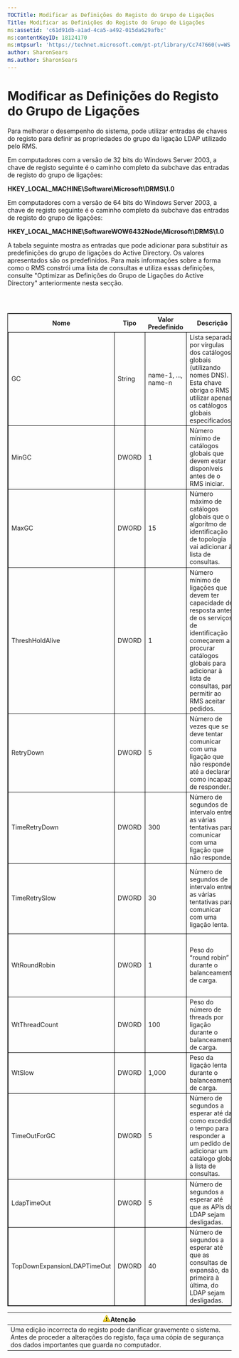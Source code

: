```yaml
---
TOCTitle: Modificar as Definições do Registo do Grupo de Ligações
Title: Modificar as Definições do Registo do Grupo de Ligações
ms:assetid: 'c61d91db-a1ad-4ca5-a492-015da629afbc'
ms:contentKeyID: 18124170
ms:mtpsurl: 'https://technet.microsoft.com/pt-pt/library/Cc747660(v=WS.10)'
author: SharonSears
ms.author: SharonSears
---
```


Modificar as Definições do Registo do Grupo de Ligações
=======================================================

Para melhorar o desempenho do sistema, pode utilizar entradas de chaves do registo para definir as propriedades do grupo da ligação LDAP utilizado pelo RMS.

Em computadores com a versão de 32 bits do Windows Server 2003, a chave de registo seguinte é o caminho completo da subchave das entradas de registo do grupo de ligações:

**HKEY\_LOCAL\_MACHINE\\Software\\Microsoft\\DRMS\\1.0**

Em computadores com a versão de 64 bits do Windows Server 2003, a chave de registo seguinte é o caminho completo da subchave das entradas de registo do grupo de ligações:

**HKEY\_LOCAL\_MACHINE\\SoftwareWOW6432Node\\Microsoft\\DRMS\\1.0**

A tabela seguinte mostra as entradas que pode adicionar para substituir as predefinições do grupo de ligações do Active Directory. Os valores apresentados são os predefinidos. Para mais informações sobre a forma como o RMS constrói uma lista de consultas e utiliza essas definições, consulte "Optimizar as Definições do Grupo de Ligações do Active Directory" anteriormente nesta secção.

###  

 
<table style="border:1px solid black;">
<colgroup>
<col width="20%" />
<col width="20%" />
<col width="20%" />
<col width="20%" />
<col width="20%" />
</colgroup>
<thead>
<tr class="header">
<th>Nome</th>
<th>Tipo</th>
<th>Valor Predefinido</th>
<th>Descrição</th>
<th>Notas</th>
</tr>
</thead>
<tbody>
<tr class="odd">
<td style="border:1px solid black;">GC</td>
<td style="border:1px solid black;">String</td>
<td style="border:1px solid black;">name-1, ..., name-n</td>
<td style="border:1px solid black;">Lista separada por vírgulas dos catálogos globais (utilizando nomes DNS). Esta chave obriga o RMS a utilizar apenas os catálogos globais especificados.</td>
<td style="border:1px solid black;">Se não desejar que o RMS crie uma lista de consultas, utilize esta definição para especificar quais os catálogos globais que devem ser utilizados.</td>
</tr>
<tr class="even">
<td style="border:1px solid black;">MinGC</td>
<td style="border:1px solid black;">DWORD</td>
<td style="border:1px solid black;">1</td>
<td style="border:1px solid black;">Número mínimo de catálogos globais que devem estar disponíveis antes de o RMS iniciar.</td>
<td style="border:1px solid black;"></td>
</tr>
<tr class="odd">
<td style="border:1px solid black;">MaxGC</td>
<td style="border:1px solid black;">DWORD</td>
<td style="border:1px solid black;">15</td>
<td style="border:1px solid black;">Número máximo de catálogos globais que o algoritmo de identificação de topologia vai adicionar à lista de consultas.</td>
<td style="border:1px solid black;"></td>
</tr>
<tr class="even">
<td style="border:1px solid black;">ThreshHoldAlive</td>
<td style="border:1px solid black;">DWORD</td>
<td style="border:1px solid black;">1</td>
<td style="border:1px solid black;">Número mínimo de ligações que devem ter capacidade de resposta antes de os serviços de identificação começarem a procurar catálogos globais para adicionar à lista de consultas, para permitir ao RMS aceitar pedidos.</td>
<td style="border:1px solid black;"></td>
</tr>
<tr class="odd">
<td style="border:1px solid black;">RetryDown</td>
<td style="border:1px solid black;">DWORD</td>
<td style="border:1px solid black;">5</td>
<td style="border:1px solid black;">Número de vezes que se deve tentar comunicar com uma ligação que não responde até a declarar como incapaz de responder.</td>
<td style="border:1px solid black;"></td>
</tr>
<tr class="even">
<td style="border:1px solid black;">TimeRetryDown</td>
<td style="border:1px solid black;">DWORD</td>
<td style="border:1px solid black;">300</td>
<td style="border:1px solid black;">Número de segundos de intervalo entre as várias tentativas para comunicar com uma ligação que não responde.</td>
<td style="border:1px solid black;">Não deve ser necessário alterar este valor predefinido, excepto em circunstâncias muito especiais.</td>
</tr>
<tr class="odd">
<td style="border:1px solid black;">TimeRetrySlow</td>
<td style="border:1px solid black;">DWORD</td>
<td style="border:1px solid black;">30</td>
<td style="border:1px solid black;">Número de segundos de intervalo entre as várias tentativas para comunicar com uma ligação lenta.</td>
<td style="border:1px solid black;">Não deve ser necessário alterar este valor predefinido, excepto em circunstâncias muito especiais.</td>
</tr>
<tr class="even">
<td style="border:1px solid black;">WtRoundRobin</td>
<td style="border:1px solid black;">DWORD</td>
<td style="border:1px solid black;">1</td>
<td style="border:1px solid black;">Peso do “round robin” durante o balanceamento de carga.</td>
<td style="border:1px solid black;">A importância relativa do “round robin” no balanceamento de carga. O valor 1 é o mais baixo.</td>
</tr>
<tr class="odd">
<td style="border:1px solid black;">WtThreadCount</td>
<td style="border:1px solid black;">DWORD</td>
<td style="border:1px solid black;">100</td>
<td style="border:1px solid black;">Peso do número de threads por ligação durante o balanceamento de carga.</td>
<td style="border:1px solid black;">A importância relativa de um baixo número de threads.</td>
</tr>
<tr class="even">
<td style="border:1px solid black;">WtSlow</td>
<td style="border:1px solid black;">DWORD</td>
<td style="border:1px solid black;">1,000</td>
<td style="border:1px solid black;">Peso da ligação lenta durante o balanceamento de carga.</td>
<td style="border:1px solid black;">A importância relativa da ligação não ser lenta.</td>
</tr>
<tr class="odd">
<td style="border:1px solid black;">TimeOutForGC</td>
<td style="border:1px solid black;">DWORD</td>
<td style="border:1px solid black;">5</td>
<td style="border:1px solid black;">Número de segundos a esperar até dar como excedido o tempo para responder a um pedido de adicionar um catálogo global à lista de consultas.</td>
<td style="border:1px solid black;"></td>
</tr>
<tr class="even">
<td style="border:1px solid black;">LdapTimeOut</td>
<td style="border:1px solid black;">DWORD</td>
<td style="border:1px solid black;">5</td>
<td style="border:1px solid black;">Número de segundos a esperar até que as APIs do LDAP sejam desligadas.</td>
<td style="border:1px solid black;"></td>
</tr>
<tr class="odd">
<td style="border:1px solid black;">TopDownExpansionLDAPTimeOut</td>
<td style="border:1px solid black;">DWORD</td>
<td style="border:1px solid black;">40</td>
<td style="border:1px solid black;">Número de segundos a esperar até que as consultas de expansão, da primeira à última, do LDAP sejam desligadas.</td>
<td style="border:1px solid black;"></td>
</tr>
</tbody>
</table>
  
| ![](/security-updates/images/Cc747660.Caution(WS.10).gif)Atenção                                                                                                                  |  
|----------------------------------------------------------------------------------------------------------------------------------------------------------------------------------------------|  
| Uma edição incorrecta do registo pode danificar gravemente o sistema. Antes de proceder a alterações do registo, faça uma cópia de segurança dos dados importantes que guarda no computador. |
